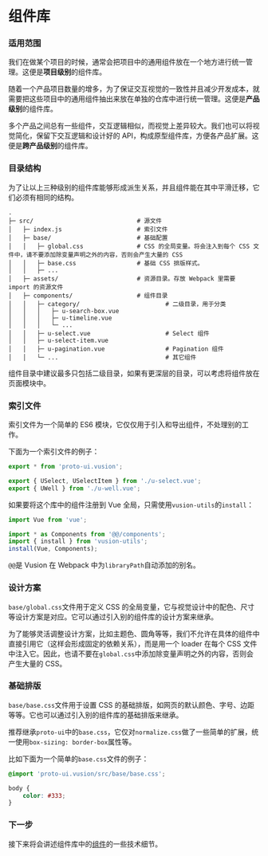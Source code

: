 # 组件库

### 适用范围

我们在做某个项目的时候，通常会把项目中的通用组件放在一个地方进行统一管理。这便是**项目级别**的组件库。

随着一个产品项目数量的增多，为了保证交互视觉的一致性并且减少开发成本，就需要把这些项目中的通用组件抽出来放在单独的仓库中进行统一管理。这便是**产品级别**的组件库。

多个产品之间总有一些组件，交互逻辑相似，而视觉上差异较大。我们也可以将视觉简化，保留下交互逻辑和设计好的 API，构成原型组件库，方便各产品扩展。这便是**跨产品级别**的组件库。

### 目录结构

为了让以上三种级别的组件库能够形成派生关系，并且组件能在其中平滑迁移，它们必须有相同的结构。

```
.
├─ src/                             # 源文件
│   ├─ index.js                     # 索引文件
│   ├─ base/                        # 基础配置
│   │   ├─ global.css               # CSS 的全局变量。将会注入到每个 CSS 文件中，请不要添加除变量声明之外的内容，否则会产生大量的 CSS
│   │   ├─ base.css                 # 基础 CSS 排版样式。
│   │   ├─ ...
│   ├─ assets/                      # 资源目录。存放 Webpack 里需要 import 的资源文件
│   ├─ components/                  # 组件目录
│   │   ├─ category/                        # 二级目录，用于分类
│   │   │   ├─ u-search-box.vue
│   │   │   ├─ u-timeline.vue
│   │   │   └─ ...
│   │   ├─ u-select.vue                     # Select 组件
│   │   ├─ u-select-item.vue
│   │   ├─ u-pagination.vue                 # Pagination 组件
│   │   └─ ...                              # 其它组件
```

组件目录中建议最多只包括二级目录，如果有更深层的目录，可以考虑将组件放在页面模块中。

### 索引文件

索引文件为一个简单的 ES6 模块，它仅仅用于引入和导出组件，不处理别的工作。

下面为一个索引文件的例子：

``` js
export * from 'proto-ui.vusion';

export { USelect, USelectItem } from './u-select.vue';
export { UWell } from './u-well.vue';
```

如果要将这个库中的组件注册到 Vue 全局，只需使用`vusion-utils`的`install`：

``` js
import Vue from 'vue';

import * as Components from '@@/components';
import { install } from 'vusion-utils';
install(Vue, Components);
```

`@@`是 Vusion 在 Webpack 中为`libraryPath`自动添加的别名。

### 设计方案

`base/global.css`文件用于定义 CSS 的全局变量，它与视觉设计中的配色、尺寸等设计方案是对应。它可以通过引入别的组件库的设计方案来继承。

为了能够灵活调整设计方案，比如主题色、圆角等等，我们不允许在具体的组件中直接引用它（这样会形成固定的依赖关系），而是用一个 loader 在每个 CSS 文件中注入它。因此，也请不要在`global.css`中添加除变量声明之外的内容，否则会产生大量的 CSS。

### 基础排版

`base/base.css`文件用于设置 CSS 的基础排版，如网页的默认颜色、字号、边距等等。它也可以通过引入别的组件库的基础排版来继承。

推荐继承`proto-ui`中的`base.css`，它仅对`normalize.css`做了一些简单的扩展，统一使用`box-sizing: border-box`属性等。

比如下面为一个简单的`base.css`文件的例子：

``` css
@import 'proto-ui.vusion/src/base/base.css';

body {
    color: #333;
}
```

### 下一步

接下来将会讲述组件库中的[组件](/guides/components)的一些技术细节。

